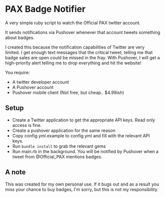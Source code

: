 PAX Badge Notifier
==================

A very simple ruby script to watch the Official PAX twitter account.

It sends notifications via Pushover whenever that account tweets something
about badges.

I created this because the notification capabilities of Twitter are very limited.
I get enough text messages that the critical tweet, telling me that badge sales
are open could be missed in the fray. With Pushover, I will get a high-priority
alert telling me to drop everything and hit the website!

You require:

* A twitter developer account
* A Pushover account
* Pushover mobile client (Not free, but cheap.. $4.99ish)


Setup
-----

* Create a Twitter application to get the appropriate API keys. Read only access is fine.
* Create a pushover application for the same reason
* Copy config.yml.example to config.yml and fill with the relevant API keys.
* Run `bundle install` to grab the relevant gems
* Run main.rb in the background. You will be notified by Pushover when a tweet from @Official_PAX mentions badges.

A note
------

This was created for my own personal use. If it bugs out and as a result you miss your chance to buy badges,
I'm sorry, but this is not my responsibility.
